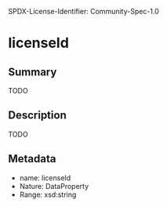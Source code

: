 SPDX-License-Identifier: Community-Spec-1.0

# licenseId

## Summary

TODO

## Description

TODO

## Metadata

- name: licenseId
- Nature: DataProperty
- Range: xsd:string
